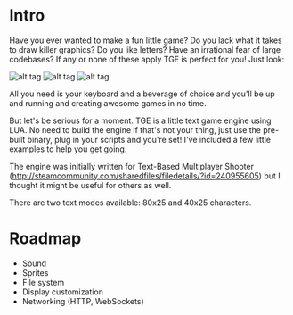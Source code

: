 Intro
=====

Have you ever wanted to make a fun little game? Do you lack what it takes to draw killer graphics? Do you like letters? Have an irrational fear of large codebases? If any or none of these apply TGE is perfect for you! Just look:

![alt tag](https://pbs.twimg.com/media/Btktr7CCMAAg0yh.png)
![alt tag](https://pbs.twimg.com/media/BtifB1oCcAAjqTj.png)
![alt tag](https://pbs.twimg.com/media/BtprEIdCUAI0hkV.png)

All you need is your keyboard and a beverage of choice and you'll be up and running and creating awesome games in no time.

But let's be serious for a moment. TGE is a little text game engine using LUA. No need to build the engine if that's not your thing, just use the pre-built binary, plug in your scripts and you're set! I've included a few little examples to help you get going.

The engine was initially written for Text-Based Multiplayer Shooter (http://steamcommunity.com/sharedfiles/filedetails/?id=240955605) but I thought it might be useful for others as well.

There are two text modes available: 80x25 and 40x25 characters.


Roadmap
=======

- Sound
- Sprites
- File system
- Display customization
- Networking (HTTP, WebSockets)
